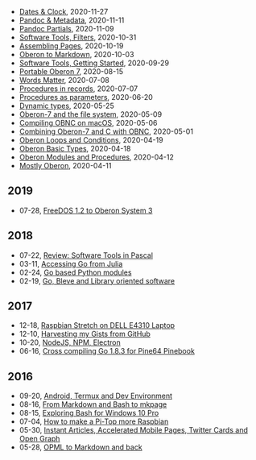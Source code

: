 
+ [Dates & Clock](/blog/2020/11/27/Dates-and-Clock.html), 2020-11-27
+ [Pandoc & Metadata](/blog/2020/11/11/Pandoc-Metadata.html), 2020-11-11
+ [Pandoc Partials](/blog/2020/11/09/Pandoc-Partials.html), 2020-11-09
+ [Software Tools, Filters](/blog/2020/10/31/Filters.html), 2020-10-31
+ [Assembling Pages](/blog/2020/10/19/Assemble-pages.html), 2020-10-19
+ [Oberon to Markdown](/blog/2020/10/03/Oberon-to-markdown.html), 2020-10-03
+ [Software Tools, Getting Started](/blog/2020/09/29/Software-Tools-1.html), 2020-09-29
+ [Portable Oberon 7](/blog/2020/08/15/Portable-Oberon-7.html), 2020-08-15
+ [Words Matter](/blog/2020/07/08/words-matter.html), 2020-07-08
+ [Procedures in records](/blog/2020/07/07/Procedures-in-records.html), 2020-07-07
+ [Procedures as parameters](/blog/2020/06/20/Procedures-as-parameters.html), 2020-06-20
+ [Dynamic types](/blog/2020/05/25/Dynamic-types.html), 2020-05-25
+ [Oberon-7 and the file system](/blog/2020/05/09/Oberon-7-and-the-filesystem.html), 2020-05-09
+ [Compiling OBNC on macOS](/blog/2020/05/06/Compiling-OBNC-on-macOS.html), 2020-05-06
+ [Combining Oberon-7 and C with OBNC](/blog/2020/05/01/Combining-Oberon-and-C.html), 2020-05-01
+ [Oberon Loops and Conditions](/blog/2020/04/19/Mostly-Oberon-Loops-and-Conditions.html), 2020-04-19
+ [Oberon Basic Types](/blog/2020/04/18/Mostly-Oberon-Basic-Types.html), 2020-04-18
+ [Oberon Modules and Procedures](/blog/2020/04/12/Mostly-Oberon-Modules.html), 2020-04-12
+ [Mostly Oberon](/blog/2020/04/11/Mostly-Oberon.html), 2020-04-11

## 2019

 + 07-28, [FreeDOS 1.2 to Oberon System 3](/blog/2019/07/28/freedos-to-oberon-system-3.html)

## 2018

 + 07-22, [Review: Software Tools in Pascal](/blog/2018/07/22/software-tools-in-pascal.html)
 + 03-11, [Accessing Go from Julia](/blog/2018/03/11/accessing-go-from-julia.html)
 + 02-24, [Go based Python modules](/blog/2018/02/24/go-based-python-modules.html)
 + 02-19, [Go, Bleve and Library oriented software](/blog/2018/02/19/go-bleve-and-libraries.html)

## 2017

 + 12-18, [Raspbian Stretch on DELL E4310 Laptop](/blog/2017/12/18/raspbian-stretch-on-amd64.html)
 + 12-10, [Harvesting my Gists from GitHub](/blog/2017/12/10/harvesting-my-gists-from-github.html)
 + 10-20, [NodeJS, NPM, Electron](/blog/2017/10/20/node-npm-electron.html)
 + 06-16, [Cross compiling Go 1.8.3 for Pine64 Pinebook](/blog/2017/06/16/cross-compiling-go.html)

## 2016

 + 09-20, [Android, Termux and Dev Environment](/blog/2016/09/20/Android-Termux-Dev-environment.html)
 + 08-16, [From Markdown and Bash to mkpage](/blog/2016/08/16/From-Markdown-and-Bash-to-mkpage.html)
 + 08-15, [Exploring Bash for Windows 10 Pro](/blog/2016/08/15/Setting-up-Go-under-Bash-for-Windows-10.html)
 + 07-04, [How to make a Pi-Top more Raspbian](/blog/2016/07/04/How-To-Make-A-PiTop-More-Raspbian.html)
 + 05-30, [Instant Articles, Accelerated Mobile Pages, Twitter Cards and Open Graph](/blog/2016/05/30/amp-cards-and-open-graph.html)
 + 05-28, [OPML to Markdown and back](/blog/2016/05/28/OPML-to-Markdown-and-back.html)

